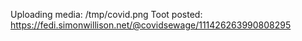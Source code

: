 Uploading media: /tmp/covid.png
Toot posted: https://fedi.simonwillison.net/@covidsewage/111426263990808295
